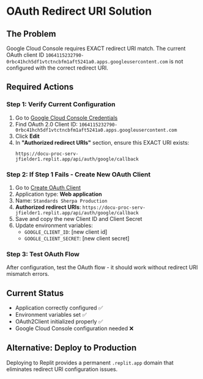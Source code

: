 # OAuth Redirect URI Solution

## The Problem
Google Cloud Console requires EXACT redirect URI match. The current OAuth client ID `1064115232790-0rbc41hch5df1vtctncbfm1aft5241a0.apps.googleusercontent.com` is not configured with the correct redirect URI.

## Required Actions

### Step 1: Verify Current Configuration
1. Go to [Google Cloud Console Credentials](https://console.cloud.google.com/apis/credentials)
2. Find OAuth 2.0 Client ID: `1064115232790-0rbc41hch5df1vtctncbfm1aft5241a0.apps.googleusercontent.com`
3. Click **Edit**
4. In **"Authorized redirect URIs"** section, ensure this EXACT URI exists:
   ```
   https://docu-proc-serv-jfielder1.replit.app/api/auth/google/callback
   ```

### Step 2: If Step 1 Fails - Create New OAuth Client
1. Go to [Create OAuth Client](https://console.cloud.google.com/apis/credentials/oauthclient)
2. Application type: **Web application**
3. Name: `Standards Sherpa Production`
4. **Authorized redirect URIs**: `https://docu-proc-serv-jfielder1.replit.app/api/auth/google/callback`
5. Save and copy the new Client ID and Client Secret
6. Update environment variables:
   - `GOOGLE_CLIENT_ID`: [new client id]
   - `GOOGLE_CLIENT_SECRET`: [new client secret]

### Step 3: Test OAuth Flow
After configuration, test the OAuth flow - it should work without redirect URI mismatch errors.

## Current Status
- Application correctly configured ✅
- Environment variables set ✅
- OAuth2Client initialized properly ✅
- Google Cloud Console configuration needed ❌

## Alternative: Deploy to Production
Deploying to Replit provides a permanent `.replit.app` domain that eliminates redirect URI configuration issues.